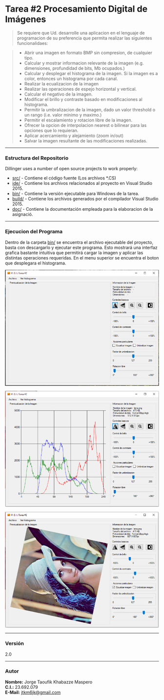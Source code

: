 # Tarea #2 Procesamiento Digital de Imágenes

>Se requiere que Ud. desarrolle una aplicacion en el lenguaje de programacion de su preferencia que permita realizar las siguientes funcionalidaes:

> - Abrir una imagen en formato BMP sin compresion, de cualquier tipo.
> - Calcular y mostrar informacion relevante de la imagen (e.g. dimensiones, profundidad de bits, Mb ocupados.)
> - Calcular y desplegar el histograma de la imagen. Si la imagen es a color, entonces un histograma por cada canal.
> - Realizar la ecualizacion de la imagen
> - Realizar las operaciones de espejo horizontal y vertical.
> - Calcular el negativo de la imagen.
> - Modificar el brillo y contraste basado en modificaciones al histograma.
> - Permitir la umbralizacion de la imagen, dado un valor threshold o un rango (i.e. valor minimo y maximo.)
> - Permitir el escalamiento y rotacion libre de la imagen.
> - Ofrecer la opcion de interpolacion nearest o bilinear para las opciones que lo requieran.
> - Aplicar acercamiento y alejamiento (zoom in/out)
> - Salvar la imagen resultante de las modificaciones realizadas.

- - - - 
### Estructura del Repositorio

Dillinger uses a number of open source projects to work properly:

* [src/] - Contiene el código fuente (Los archivos *.CS)
* [ide/] - Contiene los archivos relacionados al proyecto en Visual Studio 2015.
* [bin/] - Contiene la versión ejecutable para Windows de la tarea.
* [build/] - Contiene los archivos generados por el compilador Visual Studio 2015.
* [doc/] - Contiene la documentación empleada para la elaboracion de la asignació.


- - - - 
### Ejecucion del Programa

Dentro de la carpeta [bin/] se encuentra el archivo ejecutable del proyecto, basta con descargarlo y ejecutar este programa. Esto mostrará una interfaz grafica bastante intuitiva que permitirá cargar la imagen y aplicar las distintas operaciones requeridas. En el menu superior se encuentra el boton que desplegara el histograma.

![Screenshot de la Aplicacion](./doc/screenshot_1.png "Screenshot #1")

![Screenshot de la Aplicacion](./doc/screenshot_2.png "Screenshot #2")

![Screenshot de la Aplicacion](./doc/screenshot_3.png "Screenshot #3")
- - - - 
### Versión
2.0


- - - - 
### Autor
**Nombre:** Jorge Taoufik Khabazze Maspero  
**C.I.:** 23.692.079  
**E-Mail:** jtkm6jk@gmail.com


   [src/]: <./src/>
   [ide/]: <./ide/>
   [bin/]: <./bin/>
   [build/]: <./build/>
   [doc/]: <./doc/>